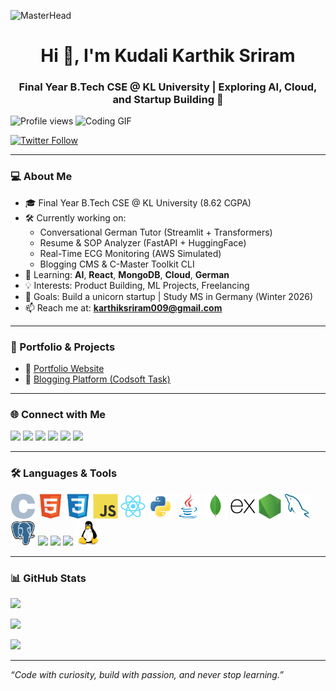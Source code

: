![MasterHead](https://user-images.githubusercontent.com/109351602/202650321-7f4da361-f98f-4345-8df4-adf352a11322.gif)

<h1 align="center">Hi 👋, I'm Kudali Karthik Sriram</h1>
<h3 align="center">Final Year B.Tech CSE @ KL University | Exploring AI, Cloud, and Startup Building 🚀</h3>

<img align="right" alt="Coding GIF" width="400" src="https://media.giphy.com/media/LmNwrBhejkK9EFP504/giphy.gif" />

<p align="left">
  <img src="https://komarev.com/ghpvc/?username=karthiksriram09&label=Profile%20views&color=0e75b6&style=flat" alt="Profile views" />
</p>

<p align="left">
  <a href="https://twitter.com/karthiksriram_1" target="_blank">
    <img src="https://img.shields.io/twitter/follow/karthiksriram_1?logo=twitter&style=for-the-badge" alt="Twitter Follow" />
  </a>
</p>

---

### 💻 About Me
- 🎓 Final Year B.Tech CSE @ KL University (8.62 CGPA)
- 🛠 Currently working on:  
  - Conversational German Tutor (Streamlit + Transformers)  
  - Resume & SOP Analyzer (FastAPI + HuggingFace)  
  - Real-Time ECG Monitoring (AWS Simulated)  
  - Blogging CMS & C-Master Toolkit CLI
- 🌱 Learning: **AI**, **React**, **MongoDB**, **Cloud**, **German**
- 💡 Interests: Product Building, ML Projects, Freelancing
- 🎯 Goals: Build a unicorn startup | Study MS in Germany (Winter 2026)
- 📫 Reach me at: **karthiksriram009@gmail.com**

---

### 📂 Portfolio & Projects

- 🔗 [Portfolio Website](https://karthiksriram09.github.io/Karthik-Portfolio/)
- 🔗 [Blogging Platform (Codsoft Task)](https://karthiksriram09.github.io/Codsoft-Level-1-Task-2/)

---

### 🌐 Connect with Me

<p align="left">
  <a href="https://twitter.com/karthiksriram_1" target="_blank"><img src="https://img.shields.io/badge/Twitter-1DA1F2?logo=twitter&style=flat-square" /></a>
  <a href="https://www.linkedin.com/in/kudalikarthiksriram/" target="_blank"><img src="https://img.shields.io/badge/LinkedIn-0A66C2?logo=linkedin&style=flat-square" /></a>
  <a href="https://instagram.com/x_.karthik._" target="_blank"><img src="https://img.shields.io/badge/Instagram-E4405F?logo=instagram&style=flat-square" /></a>
  <a href="https://www.codechef.com/users/klu2200033115" target="_blank"><img src="https://img.shields.io/badge/CodeChef-FF6000?logo=codechef&style=flat-square" /></a>
  <a href="https://www.hackerrank.com/h2200033115" target="_blank"><img src="https://img.shields.io/badge/HackerRank-2EC866?logo=hackerrank&style=flat-square" /></a>
  <a href="https://leetcode.com/karthiksriram009" target="_blank"><img src="https://img.shields.io/badge/LeetCode-FE7A16?logo=leetcode&style=flat-square" /></a>
</p>

---

### 🛠️ Languages & Tools

<p align="left">
  <img src="https://raw.githubusercontent.com/devicons/devicon/master/icons/c/c-original.svg" width="40" />
  <img src="https://raw.githubusercontent.com/devicons/devicon/master/icons/html5/html5-original.svg" width="40" />
  <img src="https://raw.githubusercontent.com/devicons/devicon/master/icons/css3/css3-original.svg" width="40" />
  <img src="https://raw.githubusercontent.com/devicons/devicon/master/icons/javascript/javascript-original.svg" width="40" />
  <img src="https://raw.githubusercontent.com/devicons/devicon/master/icons/react/react-original.svg" width="40" />
  <img src="https://raw.githubusercontent.com/devicons/devicon/master/icons/python/python-original.svg" width="40" />
  <img src="https://raw.githubusercontent.com/devicons/devicon/master/icons/java/java-original.svg" width="40" />
  <img src="https://raw.githubusercontent.com/devicons/devicon/master/icons/mongodb/mongodb-original.svg" width="40" />
  <img src="https://raw.githubusercontent.com/devicons/devicon/master/icons/express/express-original.svg" width="40" />
  <img src="https://raw.githubusercontent.com/devicons/devicon/master/icons/nodejs/nodejs-original.svg" width="40" />
  <img src="https://raw.githubusercontent.com/devicons/devicon/master/icons/mysql/mysql-original.svg" width="40" />
  <img src="https://raw.githubusercontent.com/devicons/devicon/master/icons/postgresql/postgresql-original.svg" width="40" />
  <img src="https://cdn.worldvectorlogo.com/logos/nextjs-2.svg" width="40" />
  <img src="https://www.vectorlogo.zone/logos/pocoo_flask/pocoo_flask-icon.svg" width="40" />
  <img src="https://www.vectorlogo.zone/logos/git-scm/git-scm-icon.svg" width="40" />
  <img src="https://raw.githubusercontent.com/devicons/devicon/master/icons/linux/linux-original.svg" width="40" />
</p>

---

### 📊 GitHub Stats

<p>
  <img src="https://github-readme-stats.vercel.app/api?username=karthiksriram09&show_icons=true&locale=en" />
</p>
<p>
  <img src="https://github-readme-streak-stats.herokuapp.com/?user=karthiksriram09" />
</p>
<p>
  <img src="https://github-readme-stats.vercel.app/api/top-langs/?username=karthiksriram09&layout=compact" />
</p>

---

_“Code with curiosity, build with passion, and never stop learning.”_
